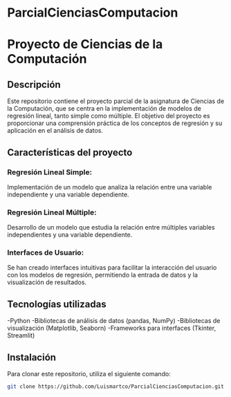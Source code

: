 # ParcialCienciasComputacion

# Proyecto de Ciencias de la Computación

## Descripción

Este repositorio contiene el proyecto parcial de la asignatura de Ciencias de la Computación, que se centra en la implementación de modelos de regresión lineal, tanto simple como múltiple. El objetivo del proyecto es proporcionar una comprensión práctica de los conceptos de regresión y su aplicación en el análisis de datos.

## Características del proyecto

### Regresión Lineal Simple: 
Implementación de un modelo que analiza la relación entre una variable independiente y una variable dependiente.
### Regresión Lineal Múltiple:
Desarrollo de un modelo que estudia la relación entre múltiples variables independientes y una variable dependiente.
### Interfaces de Usuario: 
Se han creado interfaces intuitivas para facilitar la interacción del usuario con los modelos de regresión, permitiendo la entrada de datos y la visualización de resultados.

## Tecnologías utilizadas

-Python
-Bibliotecas de análisis de datos (pandas, NumPy)
-Bibliotecas de visualización (Matplotlib, Seaborn)
-Frameworks para interfaces (Tkinter, Streamlit)

## Instalación

Para clonar este repositorio, utiliza el siguiente comando:

```bash
git clone https://github.com/Luismartco/ParcialCienciasComputacion.git